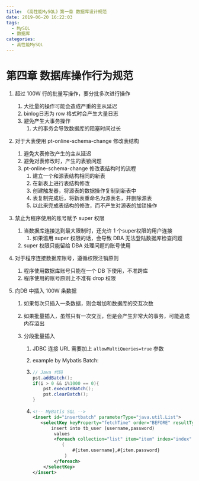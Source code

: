 ```yaml
---
title: 《高性能MySQL》第一章 数据库设计规范
date: 2019-06-20 16:22:03
tags: 
  - MySQL
  - 数据库
categories:
  - 高性能MySQL
---
```


# 第四章 数据库操作行为规范

1. 超过 100W 行的批量写操作，要分批多次进行操作
   1. 大批量的操作可能会造成严重的主从延迟
   2. binlog日志为 row 格式时会产生大量日志
   3. 避免产生大事务操作
      1. 大的事务会导致数据库的阻塞时间过长

2. 对于大表使用 pt-online-schema-change 修改表结构
   1. 避免大表修改产生的主从延迟
   2. 避免对表修改时，产生的表锁问题
   3. pt-online-schema-change 修改表结构时的流程
      1. 建立一个和源表结构相同的新表
      2. 在新表上进行表结构修改
      3. 创建触发器，将源表的数据操作复制到新表中
      4. 表复制完成后，将新表重命名为源表名，并删除源表
      5. 以此来完成表结构的修改，而不产生对源表的加锁操作

3. 禁止为程序使用的账号赋予 super 权限
   1. 当数据库连接达到最大限制时，还允许 1 个super权限的用户连接
      1. 如果滥用 super 权限的话，会导致 DBA 无法登陆数据库检查问题
   2. super 权限只能留给 DBA 处理问题的账号使用

4. 对于程序连接数据库账号，遵循权限注销原则
   1. 程序使用数据库账号只能在一个 DB 下使用，不准跨库
   2. 程序使用的账号原则上不准有 drop 权限

5. 向DB 中插入 100W 条数据

   1. 如果每次只插入一条数据，则会增加和数据库的交互次数

   2. 如果批量插入，虽然只有一次交互，但是会产生非常大的事务，可能造成内存溢出

   3. 分段批量插入

      1. JDBC 连接 URL 需要加上 `allowMultiQueries=true` 参数

      2. example by Mybatis Batch:

      3. ```java
         // Java 代码
         pst.addBatch();
         if(i > 0 && i%1000 == 0){
             pst.executeBatch();
             pst.clearBatch();
         }
         ```

      4. ```xml
         <!-- MyBatis SQL -->
         <insert id="insertbatch" parameterType="java.util.List">
         	<selectKey keyProperty="fetchTime" order="BEFORE" resultType="java.lang.String">
             	insert into tb_user (username,password)
                 values
                 <foreach collection="list" item="item" index="index" separator=",">
                 	(
                     	#{item.username},#{item.password}
                     )
                 </foreach>
             </selectKey>
         </insert>
         ```